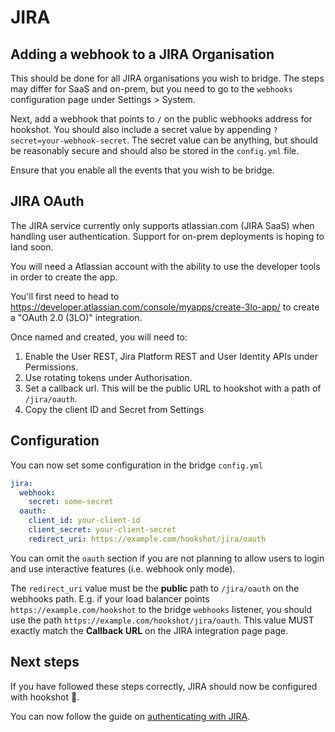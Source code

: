 # JIRA

## Adding a webhook to a JIRA Organisation

This should be done for all JIRA organisations you wish to bridge. The steps may differ for SaaS and on-prem, but
you need to go to the `webhooks` configuration page under Settings > System.

Next, add a webhook that points to `/` on the public webhooks address for hookshot. You should also include a 
secret value by appending `?secret=your-webhook-secret`. The secret value can be anything, but should
be reasonably secure and should also be stored in the `config.yml` file.

Ensure that you enable all the events that you wish to be bridge.


## JIRA OAuth

<section class="notice">
The JIRA service currently only supports atlassian.com (JIRA SaaS) when handling user authentication.
Support for on-prem deployments is hoping to land soon.
</section>


You will need a Atlassian account with the ability to use the developer tools in order to create the app.

You'll first need to head to https://developer.atlassian.com/console/myapps/create-3lo-app/ to create a 
"OAuth 2.0 (3LO)" integration.

Once named and created, you will need to:
  1. Enable the User REST, Jira Platform REST and User Identity APIs under Permissions.
  2. Use rotating tokens under Authorisation.
  3. Set a callback url. This will be the public URL to hookshot with a path of `/jira/oauth`.
  4. Copy the client ID and Secret from Settings

## Configuration

You can now set some configuration in the bridge `config.yml`

```yaml
jira:
  webhook:
    secret: some-secret
  oauth:
    client_id: your-client-id
    client_secret: your-client-secret
    redirect_uri: https://example.com/hookshot/jira/oauth
```

You can omit the `oauth` section if you are not planning to allow users to login and use interactive features (i.e. webhook only mode).

The `redirect_uri` value must be the **public** path to `/jira/oauth` on the webhooks path. E.g. if your load balancer
points `https://example.com/hookshot` to the bridge `webhooks` listener, you should use the path `https://example.com/hookshot/jira/oauth`.
This value MUST exactly match the **Callback URL** on the JIRA integration page page.

## Next steps

If you have followed these steps correctly, JIRA should now be configured with hookshot 🥳.

You can now follow the guide on [authenticating with JIRA](../usage/auth.md#jira).
